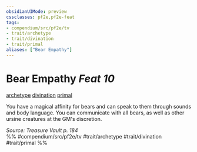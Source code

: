 ```yaml
---
obsidianUIMode: preview
cssclasses: pf2e,pf2e-feat
tags:
- compendium/src/pf2e/tv
- trait/archetype
- trait/divination
- trait/primal
aliases: ["Bear Empathy"]
---
```

# Bear Empathy  *Feat 10*  
[archetype](rules/traits/archetype.md "Archetype Feat Trait")  [divination](rules/traits/divination.md "Divination School Trait")  [primal](rules/traits/primal.md "Primal Tradition Trait")  


You have a magical affinity for bears and can speak to them through sounds and body language. You can communicate with all bears, as well as other ursine creatures at the GM's discretion.

*Source: Treasure Vault p. 184*  
%% #compendium/src/pf2e/tv #trait/archetype #trait/divination #trait/primal %%